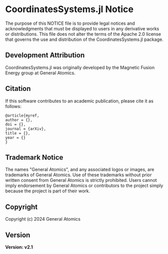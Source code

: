 # CoordinatesSystems.jl Notice

The purpose of this NOTICE file is to provide legal notices and acknowledgments that must be displayed to users in any derivative works or distributions. This file does not alter the terms of the Apache 2.0 license that governs the use and distribution of the CoordinatesSystems.jl package.

## Development Attribution

CoordinatesSystems.jl was originally developed by the Magnetic Fusion Energy group at General Atomics.

## Citation

If this software contributes to an academic publication, please cite it as follows:

    @article{myref,
    author = {},
    doi = {},
    journal = {arXiv},
    title = {},
    year = {}
    }

## Trademark Notice

The names "General Atomics", and any associated logos or images, are trademarks of General Atomics. Use of these trademarks without prior written consent from General Atomics is strictly prohibited. Users cannot imply endorsement by General Atomics or contributors to the project simply because the project is part of their work.

## Copyright

Copyright (c) 2024 General Atomics

## Version

**Version: v2.1**
